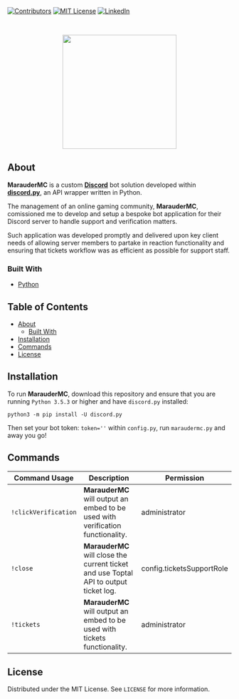 <!-- PROJECT SHIELDS -->
[![Contributors][contributors-shield]][contributors-url]
[![MIT License][license-shield]][license-url]
[![LinkedIn][linkedin-shield]][linkedin-url]

<!-- PROJECT LOGO -->
<br />
<p align="center">
    <img src="https://user-images.githubusercontent.com/78688623/160965843-31dd0dd6-ad6f-4167-8e22-1a5d37f91a38.jpg" width="256" height="256">
  </a>

<!-- ABOUT -->
## About

**MarauderMC** is a custom [**Discord**](https://discord.com/) bot solution developed within [**discord.py**](https://github.com/Rapptz/discord.py), an API wrapper written in Python.

The management of an online gaming community, **MarauderMC**, comissioned me to develop and setup a bespoke bot application for their Discord server to handle support and verification matters.

Such application was developed promptly and delivered upon key client needs of allowing server members to partake in reaction functionality and ensuring that tickets workflow was as efficient as possible for support staff.

### Built With
* [Python](https://www.python.org/)

<!-- TABLE OF CONTENTS -->
## Table of Contents
* [About](#about)
  * [Built With](#built-with)
* [Installation](#installation)
* [Commands](#commands)
* [License](#license)

<!-- INSTALLATION -->
## Installation
To run **MarauderMC**, download this repository and ensure that you are running `Python 3.5.3` or higher and have `discord.py` installed:

`python3 -m pip install -U discord.py`

Then set your bot token: `token=''` within `config.py`, run `maraudermc.py` and away you go!

<!-- COMMANDS -->
## Commands
| Command Usage | Description | Permission |
| ------- | ----------- | ----------- |
| `!clickVerification` | **MarauderMC** will output an embed to be used with verification functionality. | administrator |
| `!close` | **MarauderMC** will close the current ticket and use Toptal API to output ticket log. | config.ticketsSupportRole |
| `!tickets` | **MarauderMC** will output an embed to be used with tickets functionality. | administrator |

<!-- LICENSE -->
## License
Distributed under the MIT License. See `LICENSE` for more information.

<!-- MARKDOWN LINKS & IMAGES -->
[contributors-shield]: https://img.shields.io/github/contributors/paulranshaw/MarauderMC
[contributors-url]: https://github.com/paulranshaw/MarauderMC/graphs/contributors
[license-shield]: https://img.shields.io/badge/license-MIT-blue.svg
[license-url]: https://choosealicense.com/licenses/mit
[linkedin-shield]: https://img.shields.io/badge/-LinkedIn-black.svg?style=flat-square&logo=linkedin&colorB=555
[linkedin-url]: https://linkedin.com/in/paulranshaw